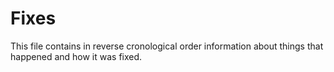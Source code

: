 # Fixes

This file contains in reverse cronological order information about things that happened and how it was fixed.

